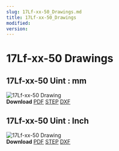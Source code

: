 ```yaml
---
slug: 17Lf-xx-50_Drawings.md
title: 17Lf-xx-50_Drawings
modified: 
version:
---
```

# 17Lf-xx-50 Drawings
## 17Lf-xx-50 Uint : mm
![17Lf-xx-50 Drawing](/downloads/17Lf/ENG-17Lf-xxF-50-Sevo-Seriesmm_Rev02_20250523.png)  
**Download** <a href="/downloads/17Lf/ENG-17Lf-xxF-50-Sevo-Seriesmm_Rev02_20250523.pdf" download>PDF</a> <a href="/downloads/17Lf/17Lf-xxxxx-50-Servo-Series_Rev02_20250523.step" download>STEP</a> <a href="/downloads/17Lf/17Lf-xxxxx-50-Servo-Seriesmm_Rev02_20250523.DXF" download>DXF</a>
## 17Lf-xx-50 Uint : Inch
![17Lf-xx-50 Drawing](/downloads/17Lf/ENG-17Lf-xxF-50-Sevo-Seriesinch_Rev02_20250523.png)  
**Download** <a href="/downloads/17Lf/17Lf-xxxxx-50-Servo-Seriesinch_Rev02_20250523.pdf" download>PDF</a> <a href="/downloads/17Lf/17Lf-xxxxx-50-Servo-Series_Rev02_20250523.step" download>STEP</a> <a href="/downloads/17Lf/17Lf-xxxxx-50-Servo-Seriesinch_Rev02_20250523.DXF" download>DXF</a>